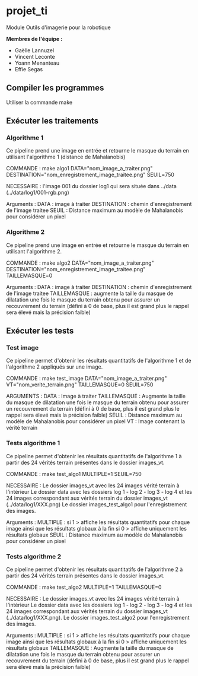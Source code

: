 # projet_ti

Module Outils d'imagerie pour la robotique

**Membres de l'équipe :**
* Gaëlle Lannuzel
* Vincent Leconte
* Yoann Menanteau
* Effie Segas

## Compiler les programmes
Utiliser la commande make

## Exécuter les traitements

### Algorithme 1
Ce pipeline prend une image en entrée et retourne le masque du terrain en utilisant l'algorithme 1 (distance de Mahalanobis)

COMMANDE : make algo1 DATA="nom_image_a_traiter.png" DESTINATION="nom_enregistrement_image_traitee.png" SEUIL=750

NECESSAIRE : l'image 001 du dossier log1 qui sera située dans ../data (../data/log1/001-rgb.png)

Arguments :
DATA : image à traiter
DESTINATION : chemin d'enregistrement de l'image traitee
SEUIL : Distance maximum au modèle de Mahalanobis pour considérer un pixel

### Algorithme 2
Ce pipeline prend une image en entrée et retourne le masque du terrain en utilisant l'algorithme 2.

COMMANDE : make algo2 DATA="nom_image_a_traiter.png" DESTINATION="nom_enregistrement_image_traitee.png" TAILLEMASQUE=0

Arguments :
DATA : image à traiter
DESTINATION : chemin d'enregistrement de l'image traitee
TAILLEMASQUE : augmente la taille du masque de dilatation une fois le masque du terrain obtenu pour assurer un recouvrement du terrain (défini à 0 de base, plus il est grand plus le rappel sera élevé mais la précision faible)

## Exécuter les tests

### Test image
Ce pipeline permet d'obtenir les résultats quantitatifs de l'algorithme 1 et de l'algorithme 2 appliqués sur une image.

COMMANDE : make test_image DATA="nom_image_a_traiter.png" VT="nom_verite_terrain.png" TAILLEMASQUE=0 SEUIL=750

ARGUMENTS :
DATA : Image à traiter
TAILLEMASQUE : Augmente la taille du masque de dilatation une fois le masque du terrain obtenu pour assurer un recouvrement du terrain (défini à 0 de base, plus il est grand plus le rappel sera élevé mais la précision faible)
SEUIL : Distance maximum au modèle de Mahalanobis pour considérer un pixel
VT : Image contenant la vérité terrain

### Tests algorithme 1

Ce pipeline permet d'obtenir les résultats quantitatifs de l'algorithme 1 à partir des 24 vérités terrain présentes dans le dossier images_vt.

COMMANDE : make test_algo1 MULTIPLE=1 SEUIL=750

NECESSAIRE : 
Le dossier images_vt avec les 24 images vérité terrain à l'intérieur
Le dossier data avec les dossiers log 1 - log 2 - log 3 - log 4 et les 24 images correspondant aux vérités terrain du dossier images_vt (../data/log1/XXX.png)
Le dossier images_test_algo1 pour l'enregistrement des images.

Arguments :
MULTIPLE : si 1 > affiche les résultats quantitatifs pour chaque image ainsi que les résultats globaux à la fin
           si 0 > affiche uniquement les résultats globaux
SEUIL : Distance maximum au modèle de Mahalanobis pour considérer un pixel           

### Tests algorithme 2

Ce pipeline permet d'obtenir les résultats quantitatifs de l'algorithme 2 à partir des 24 vérités terrain présentes dans le dossier images_vt.

COMMANDE : make test_algo2 MULTIPLE=1 TAILLEMASQUE=0

NECESSAIRE : 
Le dossier images_vt avec les 24 images vérité terrain à l'intérieur
Le dossier data avec les dossiers log 1 - log 2 - log 3 - log 4 et les 24 images correspondant aux vérités terrain du dossier images_vt (../data/log1/XXX.png).
Le dossier images_test_algo2 pour l'enregistrement des images.

Arguments :
MULTIPLE : si 1 > affiche les résultats quantitatifs pour chaque image ainsi que les résultats globaux à la fin
           si 0 > affiche uniquement les résultats globaux
TAILLEMASQUE : Augmente la taille du masque de dilatation une fois le masque du terrain obtenu pour assurer un recouvrement du terrain (défini à 0 de base, plus il est grand plus le rappel sera élevé mais la précision faible)
